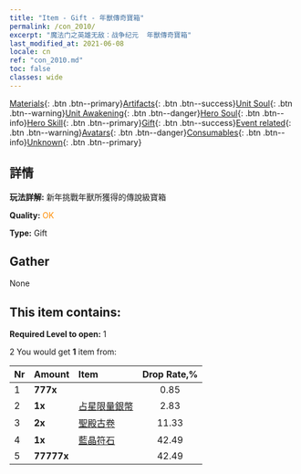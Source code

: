 ```yaml
---
title: "Item - Gift - 年獸傳奇寶箱"
permalink: /con_2010/
excerpt: "魔法门之英雄无敌：战争纪元  年獸傳奇寶箱"
last_modified_at: 2021-06-08
locale: cn
ref: "con_2010.md"
toc: false
classes: wide
---
```

 [Materials](/ItemsCN/){: .btn .btn--primary}[Artifacts](/ItemsCN/Artifacts/){: .btn .btn--success}[Unit Soul](/ItemsCN/UnitSoul/){: .btn .btn--warning}[Unit Awakening](/ItemsCN/UnitAwakening/){: .btn .btn--danger}[Hero Soul](/ItemsCN/HeroSoul/){: .btn .btn--info}[Hero Skill](/ItemsCN/HeroSkill/){: .btn .btn--primary}[Gift](/ItemsCN/Gift/){: .btn .btn--success}[Event related](/ItemsCN/Events/){: .btn .btn--warning}[Avatars](/ItemsCN/Avatars/){: .btn .btn--danger}[Consumables](/ItemsCN/Consumables/){: .btn .btn--info}[Unknown](/ItemsCN/Unknown/){: .btn .btn--primary}

## 詳情
 **玩法詳解:** 新年挑戰年獸所獲得的傳說級寶箱

 **Quality:** <span style="color: #FF8C00">OK</span>

 **Type:** Gift

## Gather

  None

## This item contains:

 **Required Level to open:** 1

 2 You would get **1** item  from:

  | Nr | Amount |     Item    | Drop Rate,% |
  |:---|:-------|:------------|:---------:|
  | 1 |  **777x** | <i class="fas fa-gem"/> | 0.85 | 
  | 2 |  **1x** | [占星限量銀幣](/cn/Items/con_969/) | 2.83 | 
  | 3 |  **2x** | [聖殿古卷](/cn/Items/con_697/) | 11.33 | 
  | 4 |  **1x** | [藍晶符石](/cn/Items/con_716/) | 42.49 | 
  | 5 |  **77777x** | <i class="fas fa-coins"/> | 42.49 | 
